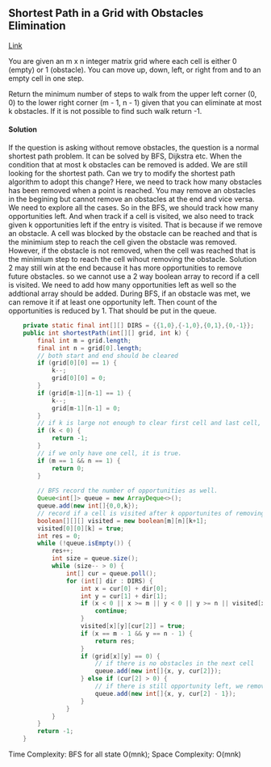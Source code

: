 ## Shortest Path in a Grid with Obstacles Elimination

[Link](https://leetcode.com/problems/shortest-path-in-a-grid-with-obstacles-elimination/)

You are given an m x n integer matrix grid where each cell is either 0 (empty) or 1 (obstacle). You can move up, down, left, or right from and to an empty cell in one step.

Return the minimum number of steps to walk from the upper left corner (0, 0) to the lower right corner (m - 1, n - 1) given that you can eliminate at most k obstacles. If it is not possible to find such walk return -1.

#### Solution

If the question is asking without remove obstacles, the question is a normal shortest path problem. It can be solved by BFS, Dijkstra etc. When the condition that at most k obstacles can be removed is added. We are still looking for the shortest path. Can we try to modify the shortest path algorithm to adopt this change? Here, we need to track how many obstacles has been removed when a point is reached. You may remove an obstacles in the begining but cannot remove an obstacles at the end and vice versa. We need to explore all the cases. So in the BFS, we should track how many opportunities left. And when track if a cell is visited, we also need to track given k opportunities left if the entry is visited. That is because if we remove an obstacle. A cell was blocked by the obstacle can be reached and that is the minimium step to reach the cell given the obstacle was removed. However, if the obstacle is not removed, when the cell was reached that is the minimium step to reach the cell wihout removing the obstacle. Solution 2 may still win at the end because it has more opportunities to remove future obstacles. so we cannot use a 2 way boolean array to record if a cell is visited. We need to add how many opportunities left as well so the addtional array should be added. During BFS, if an obstacle was met, we can remove it if at least one opportunity left. Then count of the opportunities is reduced by 1. That should be put in the queue.

```java
    private static final int[][] DIRS = {{1,0},{-1,0},{0,1},{0,-1}};
    public int shortestPath(int[][] grid, int k) {
        final int m = grid.length;
        final int n = grid[0].length;
        // both start and end should be cleared
        if (grid[0][0] == 1) {
            k--;
            grid[0][0] = 0;
        } 
        if (grid[m-1][n-1] == 1) {
            k--;
            grid[m-1][n-1] = 0;
        }
        // if k is large not enough to clear first cell and last cell, there is no solution.
        if (k < 0) {
            return -1;
        }
        // if we only have one cell, it is true.
        if (m == 1 && n == 1) {
            return 0;
        }
        
        // BFS record the number of opportunities as well.
        Queue<int[]> queue = new ArrayDeque<>();
        queue.add(new int[]{0,0,k});
        // record if a cell is visited after k opportunites of removing obstacles left.
        boolean[][][] visited = new boolean[m][n][k+1];
        visited[0][0][k] = true;
        int res = 0;
        while (!queue.isEmpty()) {
            res++;
            int size = queue.size();
            while (size-- > 0) {
                int[] cur = queue.poll();
                for (int[] dir : DIRS) {
                    int x = cur[0] + dir[0];
                    int y = cur[1] + dir[1];
                    if (x < 0 || x >= m || y < 0 || y >= n || visited[x][y][cur[2]]) {
                        continue;
                    }
                    visited[x][y][cur[2]] = true;
                    if (x == m - 1 && y == n - 1) {
                        return res;
                    }
                    if (grid[x][y] == 0) {
                        // if there is no obstacles in the next cell
                        queue.add(new int[]{x, y, cur[2]});
                    } else if (cur[2] > 0) {
                        // if there is still opportunity left, we remove the obstacle
                        queue.add(new int[]{x, y, cur[2] - 1});
                    }
                }
            }
        }
        return -1;
    }
```
Time Complexity: BFS for all state O(mnk);
Space Complexity: O(mnk)